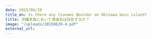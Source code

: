 ```yaml
---
date: 2015/06/29
title_en: Is there any tsunami Boulder on Okinawa main island?
title: 沖縄本島において津波石は存在するか？
image: "/uploads/20150629-4.pdf"
external_url:
---
```

